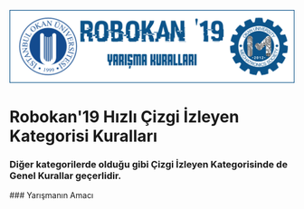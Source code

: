 ![Kurallar](img/genel.png)

# Robokan'19 Hızlı Çizgi İzleyen Kategorisi Kuralları

### Diğer kategorilerde olduğu gibi Çizgi İzleyen Kategorisinde de Genel Kurallar geçerlidir.

### Yarışmanın Amacı
